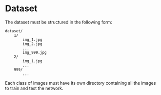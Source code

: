 # Dataset 

The dataset must be structured in the following form:

```shell
dataset/
    1/
        img_1.jpg
        img_2.jpg
        ...
        img_999.jpg
    2/
        img_1.jpg
        ...
    999/
        ...
```
Each class of images must have its own directory containing all the images to train and test the network.
